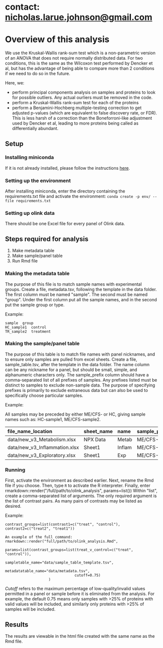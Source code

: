 # contact: nicholas.larue.johnson@gmail.com

# Overview of this analysis
We use the Kruskal-Wallis rank-sum test which is a non-parametric version of an ANOVA that does not require normally distributed data. For two conditions, this is the same as the Wilcoxon test performed by Dencker et al, but has the advantage of being able to compare more than 2 conditions if we need to do so in the future.

Here, we:

- perform principal components analysis on samples and proteins to look for possible outliers. Any actual
ourliers must be removed in the code.
- perform a Kruskal-Wallis rank-sum test for each of the proteins
- perform a Benjamini-Hochberg multiple-testing correction to get adjusted p-values (which are equivalent to false discovery rate, or FDR). This is less harsh of a correction than the Boneforroni-like adjustment used by Dencker et al, leading to more proteins being called as differentially abundant.

## Setup
### Installing miniconda
If it is not already installed, please follow the instructions 
[here](https://docs.conda.io/en/latest/miniconda.html).

### Setting up the environment
After installing miniconda, enter the directory containing the
requirements.txt file and activate the environment:
`conda create -p env/ --file requirements.txt`

### Setting up olink data
There should be one Excel file for every panel of Olink data.

## Steps required for analysis
1. Make metadata table
2. Make sample/panel table
3. Run Rmd file

### Making the metadata table
The purpose of this file is to match sample names with experimental groups.
Create a file, metadata.tsv, following the template in the data folder. 
The first column must be named "sample". The second must be named "group". 
Under the first column put all the sample names,
and in the second put the sample group or type.

Example:
```
sample 	group
HC_sample1	control
TR_sample2	treatment
```

### Making the sample/panel table
The purpose of this table is to match file names with panel nicknames, and to ensure
only samples are pulled from excel sheets.
Create a file, sample_table.tsv, after the template in the data folder. The name column can be 
any nickname for a panel, but should be small, simple, and alphanumeric characters only.
The sample_prefix column should have a comma-separated list of all prefixes of samples. Any prefixes
listed must be distinct to samples to exclude non-sample data. The purpose of specifying prefixes
is primarily to exclude extraneous data but can also be used to specifically choose particular 
samples.

Example:

All samples may be preceded by either ME/CFS- or HC, giving sample names 
such as:
HC-sample1, ME/CFS-sample2.

|file_name_location           | sheet_name  | name   | sample_prefix|
|:----------------------------| :-----------| :------| :------------|
|data/new_v3_Metabolism.xlsx  | NPX Data    | Metab  | ME/CFS-,HC   |
|data/new_v3_Inflammation.xlsx| Sheet1      | Inflam | ME/CFS-,HC   |
|data/new_v3_Exploratory.xlsx | Sheet1      | Exp    | ME/CFS-,HC   |


### Running
First, activate the environment as described earlier.
Next, rename the Rmd file if you choose.
Then, type `R` to activate the R interpreter.
Finally, enter rmarkdown::render("/full/path/to/olink_analysis", params=list())
Within "list", create a comma-separated list of arguments.
The only required argument is the list of contrast pairs. As many pairs of contrasts
may be listed as desired.

Example:
```
contrast_groups=list(contrast1=c("treat", "control"), contrast2=c("treat2", "treat1"))

An example of the full command:
rmarkdown::render("full/path/to/olink_analysis.Rmd", 
                    params=list(contrast_groups=list(treat_v_control=c("treat", "control")),
                                sampletable_name="data/sample_table_template.tsv",
                                metadatatable_name="data/metadata.tsv",
                                cutoff=0.75)
                    )
```
*Cutoff* refers to the maximum percentage of low-quality/invalid values permitted in a 
panel or sample before it is eliminated from the analysis. For example, the default 0.75
means only samples with >25% of proteins with valid values will be included, and similarly
only proteins with >25% of samples will be included.

## Results
The results are viewable in the html file created with the same name as the Rmd file.
